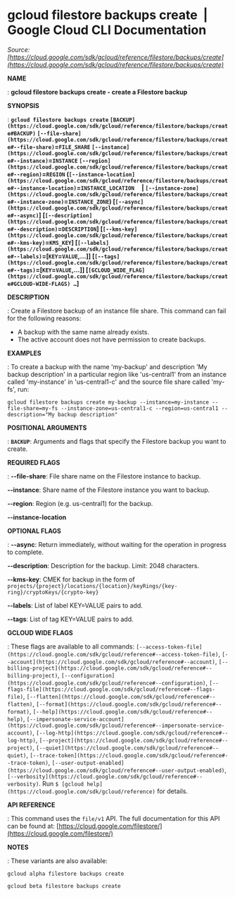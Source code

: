 # gcloud filestore backups create  |  Google Cloud CLI Documentation

*Source: [https://cloud.google.com/sdk/gcloud/reference/filestore/backups/create](https://cloud.google.com/sdk/gcloud/reference/filestore/backups/create)*

**NAME**

: **gcloud filestore backups create - create a Filestore backup**

**SYNOPSIS**

: **`gcloud filestore backups create` `[BACKUP](https://cloud.google.com/sdk/gcloud/reference/filestore/backups/create#BACKUP)` `[--file-share](https://cloud.google.com/sdk/gcloud/reference/filestore/backups/create#--file-share)`=`FILE_SHARE` `[--instance](https://cloud.google.com/sdk/gcloud/reference/filestore/backups/create#--instance)`=`INSTANCE` `[--region](https://cloud.google.com/sdk/gcloud/reference/filestore/backups/create#--region)`=`REGION` (`[--instance-location](https://cloud.google.com/sdk/gcloud/reference/filestore/backups/create#--instance-location)`=`INSTANCE_LOCATION`     | `[--instance-zone](https://cloud.google.com/sdk/gcloud/reference/filestore/backups/create#--instance-zone)`=`INSTANCE_ZONE`) [`[--async](https://cloud.google.com/sdk/gcloud/reference/filestore/backups/create#--async)`] [`[--description](https://cloud.google.com/sdk/gcloud/reference/filestore/backups/create#--description)`=`DESCRIPTION`] [`[--kms-key](https://cloud.google.com/sdk/gcloud/reference/filestore/backups/create#--kms-key)`=`KMS_KEY`] [`[--labels](https://cloud.google.com/sdk/gcloud/reference/filestore/backups/create#--labels)`=[`KEY`=`VALUE`,…]] [`[--tags](https://cloud.google.com/sdk/gcloud/reference/filestore/backups/create#--tags)`=[`KEY`=`VALUE`,…]] [`[GCLOUD_WIDE_FLAG](https://cloud.google.com/sdk/gcloud/reference/filestore/backups/create#GCLOUD-WIDE-FLAGS) …`]**

**DESCRIPTION**

: Create a Filestore backup of an instance file share.
This command can fail for the following reasons:

- A backup with the same name already exists.
- The active account does not have permission to create backups.

**EXAMPLES**

: To create a backup with the name 'my-backup' and description 'My backup
description' in a particular region like 'us-central1' from an instance called
'my-instance' in 'us-central1-c' and the source file share called 'my-fs', run:

```
gcloud filestore backups create my-backup --instance=my-instance --file-share=my-fs --instance-zone=us-central1-c --region=us-central1 --description="My backup description"
```

**POSITIONAL ARGUMENTS**

: **`BACKUP`**:
Arguments and flags that specify the Filestore backup you want to create.

**REQUIRED FLAGS**

: **--file-share**:
File share name on the Filestore instance to backup.

**--instance**:
Share name of the Filestore instance you want to backup.

**--region**:
Region (e.g. us-central1) for the backup.

**--instance-location**

**OPTIONAL FLAGS**

: **--async**:
Return immediately, without waiting for the operation in progress to complete.

**--description**:
Description for the backup. Limit: 2048 characters.

**--kms-key**:
CMEK for backup in the form of
`projects/{project}/locations/{location}/keyRings/{key-ring}/cryptoKeys/{crypto-key}`

**--labels**:
List of label KEY=VALUE pairs to add.

**--tags**:
List of tag KEY=VALUE pairs to add.

**GCLOUD WIDE FLAGS**

: These flags are available to all commands: `[--access-token-file](https://cloud.google.com/sdk/gcloud/reference#--access-token-file)`,
`[--account](https://cloud.google.com/sdk/gcloud/reference#--account)`, `[--billing-project](https://cloud.google.com/sdk/gcloud/reference#--billing-project)`,
`[--configuration](https://cloud.google.com/sdk/gcloud/reference#--configuration)`,
`[--flags-file](https://cloud.google.com/sdk/gcloud/reference#--flags-file)`,
`[--flatten](https://cloud.google.com/sdk/gcloud/reference#--flatten)`, `[--format](https://cloud.google.com/sdk/gcloud/reference#--format)`, `[--help](https://cloud.google.com/sdk/gcloud/reference#--help)`, `[--impersonate-service-account](https://cloud.google.com/sdk/gcloud/reference#--impersonate-service-account)`,
`[--log-http](https://cloud.google.com/sdk/gcloud/reference#--log-http)`,
`[--project](https://cloud.google.com/sdk/gcloud/reference#--project)`, `[--quiet](https://cloud.google.com/sdk/gcloud/reference#--quiet)`, `[--trace-token](https://cloud.google.com/sdk/gcloud/reference#--trace-token)`, `[--user-output-enabled](https://cloud.google.com/sdk/gcloud/reference#--user-output-enabled)`,
`[--verbosity](https://cloud.google.com/sdk/gcloud/reference#--verbosity)`.
Run `$ [gcloud help](https://cloud.google.com/sdk/gcloud/reference)` for details.

**API REFERENCE**

: This command uses the `file/v1` API. The full documentation for this
API can be found at: [https://cloud.google.com/filestore/](https://cloud.google.com/filestore/)

**NOTES**

: These variants are also available:

```
gcloud alpha filestore backups create
```

```
gcloud beta filestore backups create
```